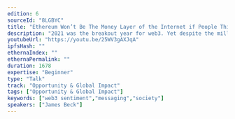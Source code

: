 ```yaml
---
edition: 6
sourceId: "8LGBYC"
title: "Ethereum Won’t Be The Money Layer of the Internet if People Think It’s an Earth-Destroying Scam: Four Ways to Change the Narrative"
description: "2021 was the breakout year for web3. Yet despite the millions of new users, a Morning Consult survey found that while 83% of consumers are aware of crypto, only 26% have a positive opinion. How do we as a community shift the narrative? I will share four ways to communicate web3’s benefits, relying on insight from our survey of 20k people in 15 countries around the world, updates on MetaMask Learn, and the inspiring stories of creativity and entrepreneurship enabled through web3."
youtubeUrl: "https://youtu.be/25WV3gAXJqA"
ipfsHash: ""
ethernaIndex: ""
ethernaPermalink: ""
duration: 1678
expertise: "Beginner"
type: "Talk"
track: "Opportunity & Global Impact"
tags: ["Opportunity & Global Impact"]
keywords: ["web3 sentiment","messaging","society"]
speakers: ["James Beck"]
---
```

